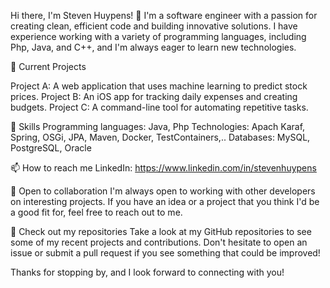 Hi there, I'm Steven Huypens! 👋
I'm a software engineer with a passion for creating clean, efficient code and building innovative solutions. I have experience working with a variety of programming languages, including Php, Java, and C++, and I'm always eager to learn new technologies.

🔭 Current Projects

Project A: A web application that uses machine learning to predict stock prices.
Project B: An iOS app for tracking daily expenses and creating budgets.
Project C: A command-line tool for automating repetitive tasks.

🌱 Skills
Programming languages: Java, Php
Technologies:  Apach Karaf, Spring, OSGi, JPA, Maven, Docker, TestContainers,..
Databases: MySQL, PostgreSQL, Oracle

📫 How to reach me
LinkedIn: https://www.linkedin.com/in/stevenhuypens

🤝 Open to collaboration
I'm always open to working with other developers on interesting projects. If you have an idea or a project that you think I'd be a good fit for, feel free to reach out to me.

👀 Check out my repositories
Take a look at my GitHub repositories to see some of my recent projects and contributions. Don't hesitate to open an issue or submit a pull request if you see something that could be improved!

Thanks for stopping by, and I look forward to connecting with you!
